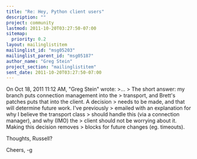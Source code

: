 ```yaml
---
title: "Re: Hey, Python client users"
description: ""
project: community
lastmod: 2011-10-20T03:27:50-07:00
sitemap:
  priority: 0.2
layout: mailinglistitem
mailinglist_id: "msg05203"
mailinglist_parent_id: "msg05187"
author_name: "Greg Stein"
project_section: "mailinglistitem"
sent_date: 2011-10-20T03:27:50-07:00
---
```



On Oct 18, 2011 11:12 AM, "Greg Stein"  wrote:
&gt;...
&gt; The short answer: my branch puts connection management into the
&gt; transport, and Brett's patches puts that into the client. A decision
&gt; needs to be made, and that will determine future work. I've previously
&gt; emailed with an explanation for why I believe the transport class
&gt; should handle this (via a connection manager), and why (IMO) the
&gt; client should not be worrying about it. Making this decision removes
&gt; blocks for future changes (eg. timeouts).

Thoughts, Russell?

Cheers,
-g
